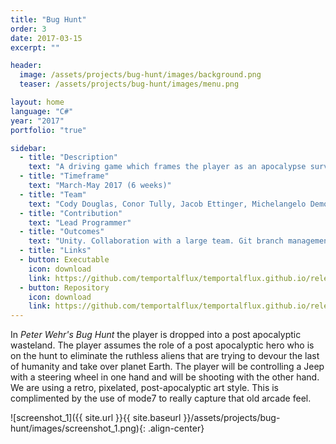 ```yaml
---
title: "Bug Hunt"
order: 3
date: 2017-03-15
excerpt: ""

header:
  image: /assets/projects/bug-hunt/images/background.png
  teaser: /assets/projects/bug-hunt/images/menu.png

layout: home
language: "C#"
year: "2017"
portfolio: "true"

sidebar:
  - title: "Description"
    text: "A driving game which frames the player as an apocalypse survivor on the run from invading aliens. The player uses a Wiimote based gun and a steering wheel to drive themselves away from danger."
  - title: "Timeframe"
    text: "March-May 2017 (6 weeks)"
  - title: "Team"
    text: "Cody Douglas, Conor Tully, Jacob Ettinger, Michelangelo Demo, Jennifer Carlin, Michael Andrews, Cory Smith"
  - title: "Contribution"
    text: "Lead Programmer"
  - title: "Outcomes"
    text: "Unity. Collaboration with a large team. Git branch management. Modular script design."
  - title: "Links"
  - button: Executable
    icon: download
    link: https://github.com/temportalflux/temportalflux.github.io/releases/download/download-bug_hunt-executable/executable.zip
  - button: Repository
    icon: download
    link: https://github.com/temportalflux/temportalflux.github.io/releases/download/download-bug_hunt-repository/repository.zip
---
```


In _Peter Wehr's Bug Hunt_ the player is dropped into a post apocalyptic wasteland. The player assumes the role of a post apocalyptic hero who is on the hunt to eliminate the ruthless aliens that are trying to devour the last of humanity and take over planet Earth. The player will be controlling a Jeep with a steering wheel in one hand and will be shooting with the other hand. We are using a retro, pixelated, post-apocalyptic art style. This is complimented by the use of mode7 to really capture that old arcade feel.

![screenshot_1]({{ site.url }}{{ site.baseurl }}/assets/projects/bug-hunt/images/screenshot_1.png){: .align-center}
